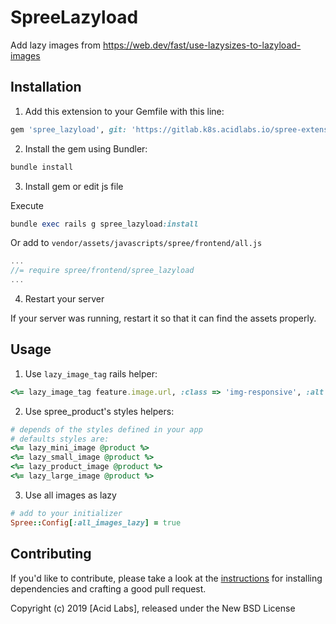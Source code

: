 SpreeLazyload
=============

Add lazy images from https://web.dev/fast/use-lazysizes-to-lazyload-images

## Installation

1. Add this extension to your Gemfile with this line:
  ```ruby
  gem 'spree_lazyload', git: 'https://gitlab.k8s.acidlabs.io/spree-extensions/spree_lazyload', branch: '3-0-stable'
  ```

2. Install the gem using Bundler:
  ```ruby
  bundle install
  ```

3. Install gem or edit js file

  Execute

  ```ruby
  bundle exec rails g spree_lazyload:install
  ```

  Or add to `vendor/assets/javascripts/spree/frontend/all.js`

  ```js
  ...
  //= require spree/frontend/spree_lazyload
  ...
  ```

4. Restart your server

  If your server was running, restart it so that it can find the assets properly.

## Usage

1. Use `lazy_image_tag` rails helper:

  ```ruby
  <%= lazy_image_tag feature.image.url, :class => 'img-responsive', :alt => feature.title %>
  ```

2. Use spree_product's styles helpers:

  ```ruby
  # depends of the styles defined in your app
  # defaults styles are:
  <%= lazy_mini_image @product %>
  <%= lazy_small_image @product %>
  <%= lazy_product_image @product %>
  <%= lazy_large_image @product %>
  ```

3. Use all images as lazy

  ```ruby
  # add to your initializer
  Spree::Config[:all_images_lazy] = true
  ```

## Contributing

If you'd like to contribute, please take a look at the
[instructions](CONTRIBUTING.md) for installing dependencies and crafting a good
pull request.

Copyright (c) 2019 [Acid Labs], released under the New BSD License
